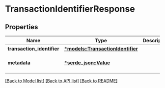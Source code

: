 # TransactionIdentifierResponse

## Properties
Name | Type | Description | Notes
------------ | ------------- | ------------- | -------------
**transaction_identifier** | [***models::TransactionIdentifier**](TransactionIdentifier.md) |  | 
**metadata** | [***serde_json::Value**](.md) |  | [optional] [default to None]

[[Back to Model list]](../README.md#documentation-for-models) [[Back to API list]](../README.md#documentation-for-api-endpoints) [[Back to README]](../README.md)


